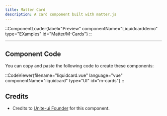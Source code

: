 ```yaml
---
title: Matter Card
description: A card component built with matter.js
---
```


::ComponentLoader{label="Preview" componentName="Liquidcarddemo" type="EXamples" id="Matter/M-Cards"}
::

---

## Component Code

You can copy and paste the following code to create these components:

::CodeViewer{filename="liquidcard.vue" language="vue" componentName="liquidcard" type="UI" id="m-cards"}
::

## Credits

- Credits to [Unite-ui Founder](https://x.com/cmejia_dev) for this component.
